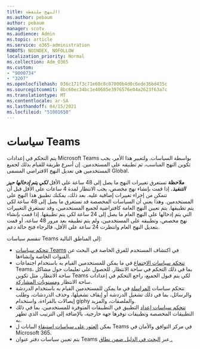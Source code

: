 ```yaml
---
title: االنهج ملتقطة
ms.author: pebaum
author: pebaum
manager: scotv
ms.audience: Admin
ms.topic: article
ms.service: o365-administration
ROBOTS: NOINDEX, NOFOLLOW
localization_priority: Normal
ms.collection: Adm_O365
ms.custom:
- "9000734"
- "3207"
ms.openlocfilehash: 036c171f3c71e60c8c07000b4d0c6ede36bd435c
ms.sourcegitcommit: 8bc60ec34bc1e40685e3976576e04a2623f63a7c
ms.translationtype: MT
ms.contentlocale: ar-SA
ms.lasthandoff: 04/15/2021
ms.locfileid: "51801650"
---
```

# <a name="teams-policies"></a>سياسات Teams

يتم التحكم في إعدادات Microsoft Teams بواسطة السياسات. ولتغيير هذا الأمر، يجب تكوين النهج المناسب، ثم تطبيقه على المستخدمين. إن أسرع طريقة للقيام بذلك لجميع المستخدمين هي تعديل النهج الافتراضي المسمى Global. 

**ملاحظة** تستغرق تغييرات النهج ما يصل إلى 48 ساعة على الأقل **_لكي يتم إدخالها حيز التنفيذ._** إذا قمت بإنشاء نهج مخصص، يجب الانتظار لمدة 4 ساعات على الأقل قبل أن تتمكن من إجراء تغييرات إضافية عليه. بعد ذلك، يمكنك تطبيق هذا النهج على المستخدمين. وهذا يعني أن السياسات المخصصة قد تستغرق ما يصل إلى 48 ساعة لكي يتم تطبيقها. يتم تعيين النهج العامة كافتراضية لجميع المستخدمين، وقد تستغرق التغييرات التي يتم إدخالها على النهج العام ما يصل إلى 24 ساعة لكي يتم تطبيقها. إذا قمت بإنشاء نهج مخصص، وتطبيقه على المستخدمين، ولم يتم تطبيقه بعد مرور 48 ساعة، أو قمت بتعديل النهج العام وانتظرت 24 ساعة على الأقل، فالرجاء فتح حالة دعم.

تنقسم سياسات Teams إلى المناطق التالية:

- [تتحكم سياسات Teams](https://docs.microsoft.com/MicrosoftTeams/teams-policies) في اكتشاف المستخدم للفرق الخاصة في البحث عن القنوات الخاصة وإنشاءها.  
- [تتحكم سياسات الاجتماع](https://docs.microsoft.com/microsoftteams/meeting-policies-in-teams) في ما يمكن للمستخدمين القيام به باستخدام اجتماعات Teams، بما في ذلك التحكم في ساحة الانتظار. للحصول على تعليمات حول مشاكل ساحة الانتظار، مثل تكوين Teams لكي يتم قبول الجميع، راجع التحكم في إعدادات ساحة الانتظار [ومستويات المشاركة](https://docs.microsoft.com/alchemyinsights/bypass-lobby).
- تتحكم سياسات [المراسلة](https://docs.microsoft.com/microsoftteams/messaging-policies-in-teams) في ما يمكن للمستخدمين القيام به باستخدام الدردشة والرسائل، بما في ذلك تشغيل الدردشة أو إيقاف تشغيلها، وحذف الدردشات، وطلب إيصالات بالقراءة، واستخدام giphy والملصقات، والمزيد.
- [تتحكم سياسات إعداد](https://docs.microsoft.com/MicrosoftTeams/teams-app-setup-policies) التطبيق في التطبيقات المتوفرة للمستخدمين، بما في ذلك التطبيقات المخصصة وتطبيقات توفرها جهة خارجية، بالإضافة إلى الترتيب الذي تظهر به.  
- يمكن [العثور على سياسات استبقاء](https://docs.microsoft.com/microsoftteams/retention-policies) البيانات ل Teams في مركز التوافق والأمان في Microsoft 365.
- يتم تعيين سياسات دفتر عنوان Teams عبر [البحث في الدليل ضمن نطاق .](https://docs.microsoft.com/MicrosoftTeams/teams-scoped-directory-search)